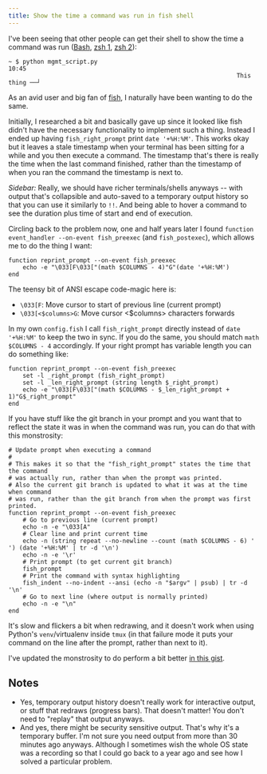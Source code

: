 ```yaml
---
title: Show the time a command was run in fish shell
---
```

I've been seeing that other people can get their shell to show the time a command
was run ([Bash], [zsh 1], [zsh 2]):

    ~ $ python mgmt_script.py                                                  10:45
                                                                    This thing ──┘

As an avid user and big fan of [fish], I naturally have been wanting to do the same.

Initially, I researched a bit and basically gave up since it looked like fish didn't
have the necessary functionality to implement such a thing.
Instead I ended up having `fish_right_prompt` print `date '+%H:%M'`. This works okay
but it leaves a stale timestamp when your terminal has been sitting for a while
and you then execute a command. The timestamp that's there is really the time when
the last command finished, rather than the timestamp of when you ran the command
the timestamp is next to.

_Sidebar:_ Really, we should have richer terminals/shells anyways -- with output
that's collapsible and auto-saved to a temporary output history so that you can use
it similarly to `!!`. And being able to hover a command to see the duration
plus time of start and end of execution.

Circling back to the problem now, one and half years later I found 
`function event_handler --on-event fish_preexec` (and `fish_postexec`), which
allows me to do the thing I want:

    function reprint_prompt --on-event fish_preexec
        echo -e "\033[F\033["(math $COLUMNS - 4)"G"(date '+%H:%M')
    end

The teensy bit of ANSI escape code-magic here is:

- `\033[F`: Move cursor to start of previous line (current prompt)
- `\033[<$columns>G`:  Move cursor <$columns> characters forwards

In my own `config.fish` I call `fish_right_prompt` directly instead of `date '+%H:%M'` to
keep the two in sync. If you do the same, you should match  `math $COLUMNS - 4` accordingly.
If your right prompt has variable length you can do something like:

    function reprint_prompt --on-event fish_preexec
        set -l _right_prompt (fish_right_prompt)
        set -l _len_right_prompt (string length $_right_prompt)
        echo -e "\033[F\033["(math $COLUMNS - $_len_right_prompt + 1)"G$_right_prompt"
    end

If you have stuff like the git branch in your prompt and you want that to reflect the state
it was in when the command was run, you can do that with this monstrosity:

    # Update prompt when executing a command
    #
    # This makes it so that the "fish_right_prompt" states the time that the command
    # was actually run, rather than when the prompt was printed.
    # Also the current git branch is updated to what it was at the time when command
    # was run, rather than the git branch from when the prompt was first printed.
    function reprint_prompt --on-event fish_preexec
        # Go to previous line (current prompt)
        echo -n -e "\033[A" 
        # Clear line and print current time
        echo -n (string repeat --no-newline --count (math $COLUMNS - 6) ' ') (date '+%H:%M' | tr -d '\n')
        echo -n -e '\r'
        # Print prompt (to get current git branch)
        fish_prompt
        # Print the command with syntax highlighting
        fish_indent --no-indent --ansi (echo -n "$argv" | psub) | tr -d '\n'
        # Go to next line (where output is normally printed)
        echo -n -e "\n"
    end

It's slow and flickers a bit when redrawing, and it doesn't work when using Python's `venv`/virtualenv inside
`tmux` (in that failure mode it puts your command on the line after the prompt, rather than next to it).

I've updated the monstrosity to do perform a bit better [in this gist].

[in this gist]: https://gist.github.com/malthejorgensen/c28017b317ee1e9027a361553eb3c2e5

Notes
-----

- Yes, temporary output history doesn't really work for interactive output, or stuff that redraws (progress bars).
  That doesn't matter! You don't need to "replay" that output anyways.
- And yes, there might be security sensitive output. That's why it's a temporary buffer. I'm not sure you need output from more than 30 minutes ago anyways.
  Although I sometimes wish the whole OS state was a recording so that I could go back to a year ago and see how I solved a particular problem.


[Bash]: https://redandblack.io/blog/2020/bash-prompt-with-updating-time/
[zsh 1]: https://stackoverflow.com/q/13125825/118608
[zsh 2]: https://stackoverflow.com/a/17915260
[fish]: https://fishshell.com/

